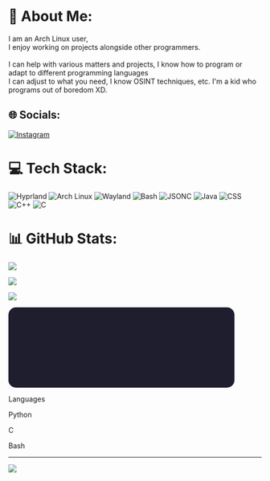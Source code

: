 # 💫 About Me:
I am an Arch Linux user,<br>I enjoy working on projects alongside other programmers.<br><br>I can help with various matters and projects, I know how to program or adapt to different programming languages<br>I can adjust to what you need, I know OSINT techniques, etc. I'm a kid who programs out of boredom XD.

## 🌐 Socials:
[![Instagram](https://img.shields.io/badge/Instagram-%23E4405F.svg?logo=Instagram&logoColor=white)](https://instagram.com/https://www.instagram.com/zephartw)

# 💻 Tech Stack:

![Hyprland](https://img.shields.io/badge/Hyprland-%23000000.svg?style=for-the-badge&logo=arch-linux&logoColor=white)
![Arch Linux](https://img.shields.io/badge/Arch_Linux-%23000000.svg?style=for-the-badge&logo=arch-linux&logoColor=white)
![Wayland](https://img.shields.io/badge/Wayland-%23000000.svg?style=for-the-badge&logo=wayland&logoColor=white)
![Bash](https://img.shields.io/badge/Bash-%23000000.svg?style=for-the-badge&logo=gnubash&logoColor=white)
![JSONC](https://img.shields.io/badge/JSONC-%23000000.svg?style=for-the-badge&logo=json&logoColor=white)
![Java](https://img.shields.io/badge/Java-%23000000.svg?style=for-the-badge&logo=openjdk&logoColor=white)
![CSS](https://img.shields.io/badge/CSS-%23000000.svg?style=for-the-badge&logo=css3&logoColor=white)
![C++](https://img.shields.io/badge/C++-%23000000.svg?style=for-the-badge&logo=c%2B%2B&logoColor=white)
![C](https://img.shields.io/badge/C-%23000000.svg?style=for-the-badge&logo=c&logoColor=white)


# 📊 GitHub Stats:

![](https://github-readme-stats.vercel.app/api?username=ZepharDev&theme=dark&hide_border=false&include_all_commits=true&count_private=false)<br/>

![](https://nirzak-streak-stats.vercel.app/?user=ZepharDev&theme=dark&hide_border=false)<br/>

![](https://github-readme-stats.vercel.app/api/top-langs/?username=ZepharDev&theme=dark&hide_border=false&include_all_commits=true&count_private=false&layout=compact)

<svg width="450" height="160" viewBox="0 0 450 160" fill="none" xmlns="http://www.w3.org/2000/svg" role="img" aria-label="GitHub Stats">
  <rect width="450" height="160" rx="15" fill="#1e1e2e"/>
  
  <text x="25" y="35" fill="#cba6f7" font-family="Segoe UI, monospace" font-size="22" font-weight="600">Languages</text>

  <!-- Barra para Python -->
  <text x="25" y="70" fill="#cdd6f4" font-family="Segoe UI, monospace" font-size="14">Python</text>
  <rect x="120" y="58" width="270" height="14" rx="7" fill="#cdd6f4" opacity="0.15"/>
  <rect x="120" y="58" width="220" height="14" rx="7" fill="#f5c2e7"/>

  <!-- Barra para C -->
  <text x="25" y="100" fill="#cdd6f4" font-family="Segoe UI, monospace" font-size="14">C</text>
  <rect x="120" y="88" width="270" height="14" rx="7" fill="#cdd6f4" opacity="0.15"/>
  <rect x="120" y="88" width="140" height="14" rx="7" fill="#89b4fa"/>

  <!-- Barra para Bash -->
  <text x="25" y="130" fill="#cdd6f4" font-family="Segoe UI, monospace" font-size="14">Bash</text>
  <rect x="120" y="118" width="270" height="14" rx="7" fill="#cdd6f4" opacity="0.15"/>
  <rect x="120" y="118" width="80" height="14" rx="7" fill="#cba6f7"/>
  
</svg>

---
[![](https://visitcount.itsvg.in/api?id=ZepharDev&icon=0&color=0)](https://visitcount.itsvg.in)
